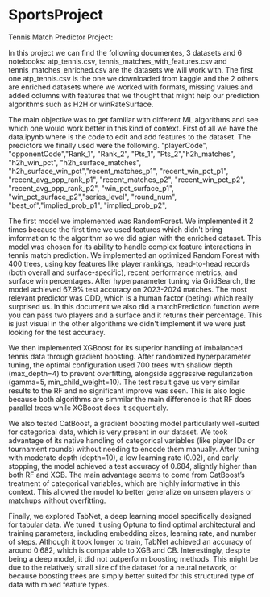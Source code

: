 # SportsProject

Tennis Match Predictor Project:

In this project we can find the following documentes, 3 datasets and 6 notebooks: atp_tennis.csv, tennis_matches_with_features.csv and tennis_matches_enriched.csv are the datasets we will work with. The first one atp_tennis.csv is the one we downloaded from kaggle and the 2 others are enriched datasets where we worked with formats, missing values and added columns with features that we thought that might help our prediction algorithms such as H2H or winRateSurface.

The main objective was to get familiar with different ML algorithms and see which one would work better in this kind of context. First of all we have the data.ipynb where is the code to edit and add features to the dataset. The predictors we finally used were the following.     "playerCode", "opponentCode","Rank_1", "Rank_2", "Pts_1", "Pts_2","h2h_matches", "h2h_win_pct", "h2h_surface_matches", "h2h_surface_win_pct","recent_matches_p1", "recent_win_pct_p1", "recent_avg_opp_rank_p1", "recent_matches_p2", "recent_win_pct_p2", "recent_avg_opp_rank_p2", "win_pct_surface_p1", "win_pct_surface_p2","series_level", "round_num", "best_of","implied_prob_p1", "implied_prob_p2",

The first model we implemented was RandomForest. We implemented it 2 times because the first time we used features which didn't bring imformation to the algorithm so we did agian with the enriched dataset. This model was chosen for its ability to handle complex feature interactions in tennis match prediction. We implemented an optimized Random Forest with 400 trees, using key features like player rankings, head-to-head records (both overall and surface-specific), recent performance metrics, and surface win percentages. After hyperparameter tuning via GridSearch, the model achieved 67.9% test accuracy on 2023-2024 matches. The most relevant predictor was ODD, which is a human factor (beting) which really surprised us. In this document we also did a matchPrediction function were you can pass two players and a surface and it returns their percentage. This is just visual in the other algorithms we didn't implement it we were just looking for the test accuracy.  

We then implemented XGBoost for its superior handling of imbalanced tennis data through gradient boosting. After randomized hyperparameter tuning, the optimal configuration used 700 trees with shallow depth (max_depth=4) to prevent overfitting, alongside aggressive regularization (gamma=5, min_child_weight=10). The test result gave us very similar results to the RF and no significant improve was seen. This is also logic because both algorithms are simmilar the main difference is that RF does parallel trees while XGBoost does it sequentialy.

We also tested CatBoost, a gradient boosting model particularly well-suited for categorical data, which is very present in our dataset. We took advantage of its native handling of categorical variables (like player IDs or tournament rounds) without needing to encode them manually. After tuning with moderate depth (depth=10), a low learning rate (0.02), and early stopping, the model achieved a test accuracy of 0.684, slightly higher than both RF and XGB. The main advantage seems to come from CatBoost’s treatment of categorical variables, which are highly informative in this context. This allowed the model to better generalize on unseen players or matchups without overfitting.

Finally, we explored TabNet, a deep learning model specifically designed for tabular data. We tuned it using Optuna to find optimal architectural and training parameters, including embedding sizes, learning rate, and number of steps. Although it took longer to train, TabNet achieved an accuracy of around 0.682, which is comparable to XGB and CB. Interestingly, despite being a deep model, it did not outperform boosting methods. This might be due to the relatively small size of the dataset for a neural network, or because boosting trees are simply better suited for this structured type of data with mixed feature types.